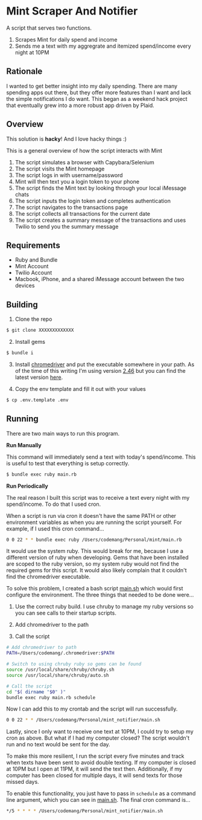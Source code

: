 Mint Scraper And Notifier
=========================

A script that serves two functions.

1. Scrapes Mint for daily spend and income
1. Sends me a text with my aggregrate and itemized spend/income every night at 10PM

## Rationale

I wanted to get better insight into my daily spending. There are many spending
apps out there, but they  offer more features than I want and lack the simple
notifications I do want. This began as a weekend hack project that eventually
grew into a more robust app driven by Plaid.

## Overview

This solution is **hacky**! And I love hacky things :)

This is a general overview of how the script interacts with Mint

1. The script simulates a browser with Capybara/Selenium
1. The script visits the Mint homepage
1. The script logs in with username/password
1. Mint will then text you a login token to your phone
1. The script finds the Mint text by looking through your local iMessage chats
1. The script inputs the login token and completes authentication
1. The script navigates to the transactions page
1. The script collects all transactions for the current date
1. The script creates a summary message of the transactions and uses Twilio to
   send you the summary message

## Requirements

* Ruby and Bundle
* Mint Account
* Twilio Account
* Macbook, iPhone, and a shared iMessage account between the two devices


## Building

1. Clone the repo

```bash
$ git clone XXXXXXXXXXXXX
```

2. Install gems

```bash
$ bundle i
```

3. Install [chromedriver](http://chromedriver.storage.googleapis.com/index.html)
   and put the executable somewhere in your path. As of the time of this writing
   I'm using version
   [2.46](https://chromedriver.storage.googleapis.com/index.html?path=2.46/) but
   you can find the latest version [here](https://chromedriver.storage.googleapis.com/LATEST_RELEASE).

4. Copy the env template and fill it out with your values

```bash
$ cp .env.template .env
```

## Running

There are two main ways to run this program.

**Run Manually**

This command will immediately send a text with today's spend/income. This is useful to test that everything is setup correctly.

```bash
$ bundle exec ruby main.rb
```

**Run Periodically**

The real reason I built this script was to receive a text every night with my
spend/income. To do that I used cron.

When a script is run via cron it doesn't have the same PATH or other
environment variables as when you are running the script yourself. For
example, if I used this cron command...

```bash
0 0 22 * * bundle exec ruby /Users/codemang/Personal/mint/main.rb
```

It would use the system ruby. This would break for me, because I use a different
version of ruby when developing. Gems that have been installed are scoped to the
ruby version, so my system ruby would not find the required gems for this
script. It would also likely complain that it couldn't find the chromedriver
executable.

To solve this problem, I created a bash script [main.sh](https://github.com/codemang/mint_scraper/blob/master/main.sh) which would first configure the
environment. The three things that needed to be done were...
  1. Use the correct ruby build. I use chruby to manage my ruby versions so you
     can see calls to their startup scripts.

  1. Add chromedriver to the path

  1. Call the script

```bash
# Add chromedriver to path
PATH=/Users/codemang/.chromedriver:$PATH

# Switch to using chruby ruby so gems can be found
source /usr/local/share/chruby/chruby.sh
source /usr/local/share/chruby/auto.sh

# Call the script
cd "$( dirname "$0" )"
bundle exec ruby main.rb schedule
```

Now I can add this to my crontab and the script will run successfully.

```bash
0 0 22 * * /Users/codemang/Personal/mint_notifier/main.sh
```

Lastly, since I only want to receive one text at 10PM, I could try to setup my
cron as above. But what if I had my computer closed? The script wouldn't run and
no text would be sent for the day.

To make this more resilient, I run the script every five minutes and track when
texts have been sent to avoid double texting.  If my computer is closed at 10PM
but I open at 11PM, it will send the text then.  Additionally, if my computer
has been closed for multiple days, it will send texts for those missed days.

To enable this functionality, you just have to pass in `schedule` as a command
line argument, which you can see in
[main.sh](https://github.com/codemang/mint_scraper/blob/master/main.sh). The
final cron command is...

```bash
*/5 * * * * /Users/codemang/Personal/mint_notifier/main.sh
```
